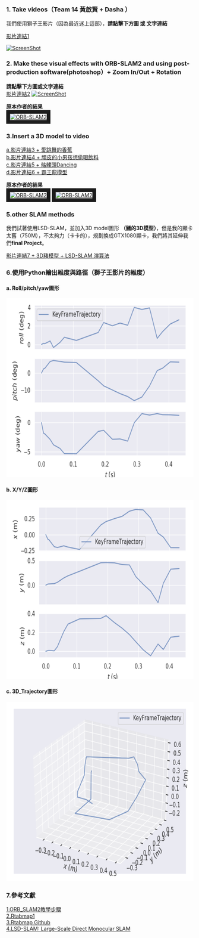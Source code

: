 ### 1. Take videos（Team 14 黃啟賢 + Dasha ）

我們使用獅子王影片（因為最近迷上這部），**請點擊下方圖 或 文字連結**

[影片連結1](https://youtu.be/hHTOpapcru0)

[![ScreenShot](https://i.imgur.com/xk8X0NQ.jpg)](https://youtu.be/hHTOpapcru0)


### 2. Make these visual effects with ORB-SLAM2 and using post-production software(photoshop）+ Zoom In/Out + Rotation

**請點擊下方圖或文字連結**<br>
[影片連結2](https://youtu.be/eDuFB6KNpdQ)
[![ScreenShot](https://i.imgur.com/s0cdh8v.jpg)](https://youtu.be/eDuFB6KNpdQ)

**原本作者的結果**<br>
<a href="https://www.youtube.com/embed/ufvPS5wJAx0" target="_blank"><img src="http://img.youtube.com/vi/ufvPS5wJAx0/0.jpg" 
alt="ORB-SLAM2" width="640" height="480" border="10" /></a><br>

### 3.Insert a 3D model to video

[a.影片連結3 + 愛跳舞的香蕉](https://youtu.be/kLqD6h6V5sE)<br>
[b.影片連結4 + 頑皮的小男孩想偷喝飲料](https://youtu.be/LTan41PkaXw)<br>
[c.影片連結5 + 骷髏頭Dancing](https://youtu.be/DssZGkik3Eg)<br>
[d.影片連結6 + 霸王龍模型](https://youtu.be/6i3Z6LCjQsU)<br>

**原本作者的結果**<br>
<a href="https://www.youtube.com/embed/T-9PYCKhDLM" target="_blank"><img src="http://img.youtube.com/vi/T-9PYCKhDLM/0.jpg" 
alt="ORB-SLAM2" width="240" height="180" border="10" /></a>
<a href="https://www.youtube.com/embed/kPwy8yA4CKM" target="_blank"><img src="http://img.youtube.com/vi/kPwy8yA4CKM/0.jpg" 
alt="ORB-SLAM2" width="240" height="180" border="10" /></a>

### 5.other SLAM methods

我們試著使用LSD-SLAM，並加入3D model圖形 **（豬的3D模型）**，但是我的顯卡太舊（750M），不太夠力（卡卡的），規劃換成GTX1080顯卡，我們將其延伸我們**final Project**。

[影片連結7 + 3D豬模型 + LSD-SLAM 演算法](https://youtu.be/j-bfGB9vl4I)<br>

### 6.使用Python繪出維度與路徑（獅子王影片的維度）

#### a. Roll/pitch/yaw圖形
<img src='Graph/trajGraph.png' width = "640" height="480">

#### b. X/Y/Z圖形
<img src='Graph/trajGraph1d.png' width = "640" height="480">

#### c. 3D_Trajectory圖形
<img src='Graph/trajGraph3d.png' width = "640" height="480">

### 7.參考文獻

[1.ORB_SLAM2教學步驟](https://github.com/cvfx-2019/homework6-Match-Moving-SLAM)<br>
[2.Rtabmap1](http://introlab.github.io/rtabmap/)<br>
[3.Rtabmap Github](https://github.com/introlab/rtabmap/)<br>
[4.LSD-SLAM: Large-Scale Direct Monocular SLAM](https://vision.in.tum.de/research/vslam/lsdslam?redirect=1)<br>



